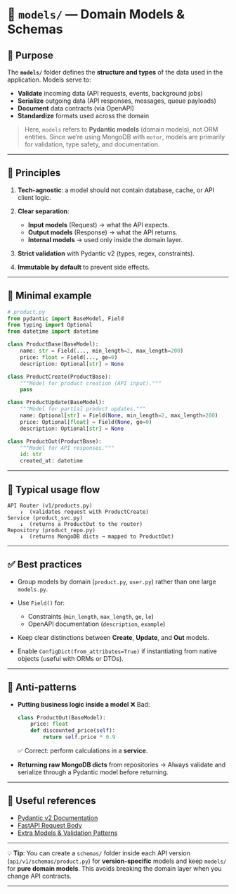 # 📂 `models/` — Domain Models & Schemas

## 🎯 Purpose

The **`models/`** folder defines the **structure and types** of the data used in the application.
Models serve to:

* **Validate** incoming data (API requests, events, background jobs)
* **Serialize** outgoing data (API responses, messages, queue payloads)
* **Document** data contracts (via OpenAPI)
* **Standardize** formats used across the domain

> Here, `models` refers to **Pydantic models** (domain models), not ORM entities.
> Since we’re using MongoDB with `motor`, models are primarily for validation, type safety, and documentation.

---

## 📜 Principles

1. **Tech-agnostic**: a model should not contain database, cache, or API client logic.
2. **Clear separation**:

   * **Input models** (Request) → what the API expects.
   * **Output models** (Response) → what the API returns.
   * **Internal models** → used only inside the domain layer.
3. **Strict validation** with Pydantic v2 (types, regex, constraints).
4. **Immutable by default** to prevent side effects.

---

## 📐 Minimal example

```python
# product.py
from pydantic import BaseModel, Field
from typing import Optional
from datetime import datetime

class ProductBase(BaseModel):
    name: str = Field(..., min_length=2, max_length=200)
    price: float = Field(..., ge=0)
    description: Optional[str] = None

class ProductCreate(ProductBase):
    """Model for product creation (API input)."""
    pass

class ProductUpdate(BaseModel):
    """Model for partial product updates."""
    name: Optional[str] = Field(None, min_length=2, max_length=200)
    price: Optional[float] = Field(None, ge=0)
    description: Optional[str] = None

class ProductOut(ProductBase):
    """Model for API responses."""
    id: str
    created_at: datetime
```

---

## 🔄 Typical usage flow

```
API Router (v1/products.py)
    ↓  (validates request with ProductCreate)
Service (product_svc.py)
    ↓  (returns a ProductOut to the router)
Repository (product_repo.py)
    ↕  (returns MongoDB dicts → mapped to ProductOut)
```

---

## ✅ Best practices

* Group models by domain (`product.py`, `user.py`) rather than one large `models.py`.
* Use `Field()` for:

  * Constraints (`min_length`, `max_length`, `ge`, `le`)
  * OpenAPI documentation (`description`, `example`)
* Keep clear distinctions between **Create**, **Update**, and **Out** models.
* Enable `ConfigDict(from_attributes=True)` if instantiating from native objects (useful with ORMs or DTOs).

---

## 🚫 Anti-patterns

* **Putting business logic inside a model**
  ❌ Bad:

  ```python
  class ProductOut(BaseModel):
      price: float
      def discounted_price(self):
          return self.price * 0.9
  ```

  ✅ Correct: perform calculations in a **service**.

* **Returning raw MongoDB dicts** from repositories
  → Always validate and serialize through a Pydantic model before returning.

---

## 📎 Useful references

* [Pydantic v2 Documentation](https://docs.pydantic.dev/)
* [FastAPI Request Body](https://fastapi.tiangolo.com/tutorial/body/)
* [Extra Models & Validation Patterns](https://fastapi.tiangolo.com/tutorial/extra-models/)

---

💡 **Tip**:
You can create a `schemas/` folder inside each API version (`api/v1/schemas/product.py`) for **version-specific** models and keep `models/` for **pure domain models**.
This avoids breaking the domain layer when you change API contracts.

---


